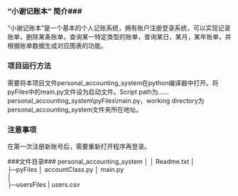 ###  “小谢记账本” 简介###
“小谢记账本”是一个基本的个人记账系统，拥有账户注册登录系统，可以实现记录账单，删除某条账单，查询某一特定类型的账单，查询某日，某月，某年账单，并根据账单数据生成对应图表的功能。

### 项目运行方法 ###
需要将本项目文件personal_accounting_system在python编译器中打开。将pyFiles中的main.py文件设为启动文件。Script path为……personal_accounting_system\pyFiles\main.py，working directory为personal_accounting_system文件夹所在地址。
### 注意事项 ###
在第一次注册新账号后，需要重新打开程序再登录。

###文件目录###
personal_accounting_system
│
│  Readme.txt
│      
├─pyFiles
│      accountClass.py
│      main.py  
│                   
├─usersFiles
|       users.csv

